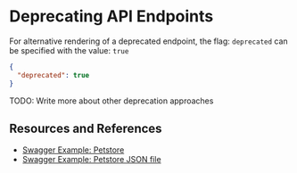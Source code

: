 # Deprecating API Endpoints

For alternative rendering of a deprecated endpoint, the flag: `deprecated` can be specified with the value: `true`

```json
{
  "deprecated": true
}
```

TODO: Write more about other deprecation approaches

## Resources and References

- [Swagger Example: Petstore](https://petstore.swagger.io/#/)
- [Swagger Example: Petstore JSON file](https://petstore.swagger.io/v2/swagger.json)
